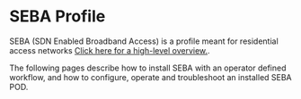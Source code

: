 # SEBA Profile

SEBA (SDN Enabled Broadband Access) is a profile meant for residential access networks
[Click here for a high-level overview.](https://www.opennetworking.org/seba/).

The following pages describe how to install SEBA with an operator defined workflow,
and how to configure, operate and troubleshoot an installed SEBA POD.
